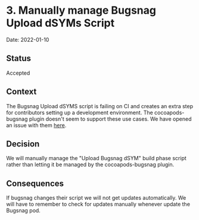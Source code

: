 # 3. Manually manage Bugsnag Upload dSYMs Script

Date: 2022-01-10

## Status

Accepted

## Context

The Bugsnag Upload dSYMS script is failing on CI and creates an extra step for contributors setting up a development environment. The cocoapods-bugsnag plugin doesn't seem to support these use cases. We have opened an issue with them [here](https://github.com/bugsnag/cocoapods-bugsnag/issues/23).

## Decision

We will manually manage the "Upload Bugsnag dSYM" build phase script rather than letting it be managed by the cocoapods-bugsnag plugin.

## Consequences

If bugsnag changes their script we will not get updates automatically. We will have to remember to check for updates manually whenever update the Bugsnag pod.

